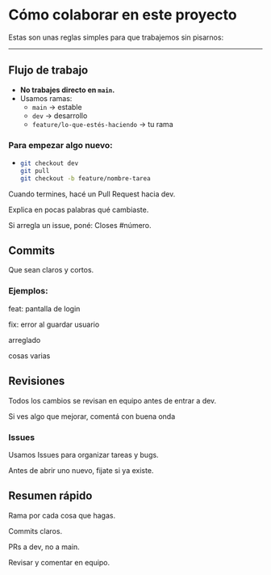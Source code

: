 # Cómo colaborar en este proyecto

Estas son unas reglas simples para que trabajemos sin pisarnos:

---

## Flujo de trabajo
- **No trabajes directo en `main`.**
- Usamos ramas:
  - `main` → estable  
  - `dev` → desarrollo  
  - `feature/lo-que-estés-haciendo` → tu rama

### Para empezar algo nuevo:
- 
   ```bash
  git checkout dev
  git pull
  git checkout -b feature/nombre-tarea

Cuando termines, hacé un Pull Request hacia dev.

Explica en pocas palabras qué cambiaste.

Si arregla un issue, poné: Closes #número.

## Commits
Que sean claros y cortos.

### Ejemplos:

feat: pantalla de login

fix: error al guardar usuario

arreglado

cosas varias

## Revisiones
Todos los cambios se revisan en equipo antes de entrar a dev.

Si ves algo que mejorar, comentá con buena onda

### Issues
Usamos Issues para organizar tareas y bugs.

Antes de abrir uno nuevo, fijate si ya existe.

## Resumen rápido
Rama por cada cosa que hagas.

Commits claros.

PRs a dev, no a main.

Revisar y comentar en equipo.
